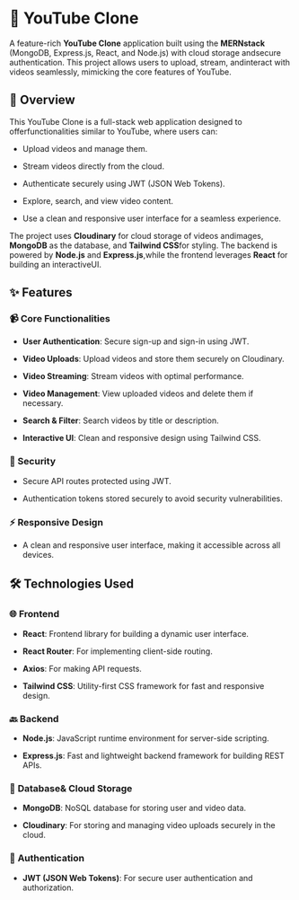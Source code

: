🎥 YouTube Clone
================

A feature-rich **YouTube Clone** application built using the **MERNstack** (MongoDB, Express.js, React, and Node.js) with cloud storage andsecure authentication. This project allows users to upload, stream, andinteract with videos seamlessly, mimicking the core features of YouTube.

🚀 Overview
-----------

This YouTube Clone is a full-stack web application designed to offerfunctionalities similar to YouTube, where users can:

*   Upload videos and manage them.
    

*   Stream videos directly from the cloud.
    

*   Authenticate securely using JWT (JSON Web Tokens).
    

*   Explore, search, and view video content.
    

*   Use a clean and responsive user interface for a seamless experience.
    

The project uses **Cloudinary** for cloud storage of videos andimages, **MongoDB** as the database, and **Tailwind CSS**for styling. The backend is powered by **Node.js** and **Express.js**,while the frontend leverages **React** for building an interactiveUI.

✨ Features
----------

### 📹 Core Functionalities

*   **User Authentication**: Secure sign-up and sign-in using JWT.
    

*   **Video Uploads**: Upload videos and store them securely on Cloudinary.
    

*   **Video Streaming**: Stream videos with optimal performance.
    

*   **Video Management**: View uploaded videos and delete them if necessary.
    

*   **Search & Filter**: Search videos by title or description.
    

*   **Interactive UI**: Clean and responsive design using Tailwind CSS.
    

### 🔐 Security

*   Secure API routes protected using JWT.
    

*   Authentication tokens stored securely to avoid security vulnerabilities.
    

### ⚡ Responsive Design

*   A clean and responsive user interface, making it accessible across all devices.
    

🛠️ Technologies Used
---------------------

### 🌐 **Frontend**

*   **React**: Frontend library for building a dynamic user interface.
    

*   **React Router**: For implementing client-side routing.
    

*   **Axios**: For making API requests.
    

*   **Tailwind CSS**: Utility-first CSS framework for fast and responsive design.
    

### 🔙 **Backend**

*   **Node.js**: JavaScript runtime environment for server-side scripting.
    

*   **Express.js**: Fast and lightweight backend framework for building REST APIs.
    

### 💾 **Database& Cloud Storage**

*   **MongoDB**: NoSQL database for storing user and video data.
    

*   **Cloudinary**: For storing and managing video uploads securely in the cloud.
    

### 🔐 **Authentication**

*   **JWT (JSON Web Tokens)**: For secure user authentication and authorization.
